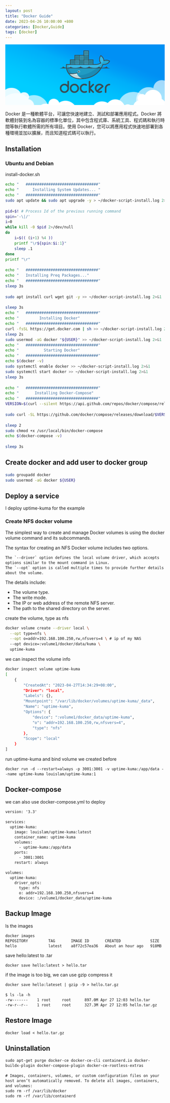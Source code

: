 ```yaml
---
layout: post
title: "Docker Guide"
date: 2023-04-26 10:00:00 +800
categories: [Docker,Guide]
tags: [docker]
---
```


![docker-banner](/assets/img/docker-banner.png)

Docker 是一種軟體平台，可讓您快速地建立、測試和部署應用程式。Docker 將軟體封裝到名為容器的標準化單位，其中包含程式庫、系統工具、程式碼和執行時間等執行軟體所需的所有項目。使用 Docker，您可以將應用程式快速地部署到各種環境並加以擴展，而且知道程式碼可以執行。

## Installation

### Ubuntu and Debian 
install-docker.sh
```sh
echo "   ################################"
echo "      Installing System Updates... "
echo "   ################################"
sudo apt update && sudo apt upgrade -y > ~/docker-script-install.log 2>&1 &

pid=$! # Process Id of the previous running command
spin='-\|/'
i=0
while kill -0 $pid 2>/dev/null
do
    i=$(( (i+1) %4 ))
    printf "\r${spin:$i:1}"
    sleep .1
done
printf "\r"

echo "   ################################"
echo "   Installing Preq Packages..."
echo "   ################################"
sleep 3s

sudo apt install curl wget git -y >> ~/docker-script-install.log 2>&1

sleep 3s
echo "   ################################"
echo "         Installing Docker"
echo "   ################################"
curl -fsSL https://get.docker.com | sh >> ~/docker-script-install.log 2>&1
sleep 2s
sudo usermod -aG docker "${USER}" >> ~/docker-script-install.log 2>&1
echo "   ################################"
echo "           Starting Docker"
echo "   ################################"
echo $(docker -v)
sudo systemctl enable docker >> ~/docker-script-install.log 2>&1
sudo systemctl start docker >> ~/docker-script-install.log 2>&1
sleep 3s

echo "   ################################"
echo "       Installing Docker-Compose"
echo "   ################################"
VERSION=$(curl --silent https://api.github.com/repos/docker/compose/releases/latest | grep -Po '"tag_name": "\K.*\d')

sudo curl -SL https://github.com/docker/compose/releases/download/$VERSION/docker-compose-linux-x86_64 -o /usr/local/bin/docker-compose

sleep 2
sudo chmod +x /usr/local/bin/docker-compose
echo $(docker-compose -v)

sleep 3s
```

## Create docker and add user to docker group
```sh
sudo groupadd docker
sudo usermod -aG docker ${USER}
```

## Deploy a service 

I deploy uptime-kuma for the example

### Create NFS docker volume

The simplest way to create and manage Docker volumes is using the docker volume command and its subcommands.

The syntax for creating an NFS Docker volume includes two options.

    The `--driver` option defines the local volume driver, which accepts options similar to the mount command in Linux.
    The `--opt` option is called multiple times to provide further details about the volume.

The details include:
- The volume type.
- The write mode.
- The IP or web address of the remote NFS server.
- The path to the shared directory on the server.

create the volume, type as nfs 
```sh
docker volume create --driver local \
  --opt type=nfs \
  --opt o=addr=192.168.100.250,rw,nfsvers=4 \ # ip of my NAS
  --opt device=:volume1/docker/data/kuma \
  uptime-kuma
```

we can inspect the volume info
```sh 
docker inspect volume uptime-kuma
[
    {
        "CreatedAt": "2023-04-27T14:34:29+08:00",
        "Driver": "local",
        "Labels": {},
        "Mountpoint": "/var/lib/docker/volumes/uptime-kuma/_data",
        "Name": "uptime-kuma",
        "Options": {
            "device": ":volume1/docker_data/uptime-kuma",
            "o": "addr=192.168.100.250,rw,nfsvers=4",
            "type": "nfs"
        },
        "Scope": "local"
    }
]
```

run uptime-kuma and bind volume we created before
```
docker run -d --restart=always -p 3001:3001 -v uptime-kuma:/app/data --name uptime-kuma louislam/uptime-kuma:1
```

## Docker-compose
we can also use docker-compose.yml to deploy 
```
version: '3.3'

services:
  uptime-kuma:
    image: louislam/uptime-kuma:latest
    container_name: uptime-kuma
    volumes:
      - uptime-kuma:/app/data
    ports:
      - 3001:3001
    restart: always

volumes:
  uptime-kuma:
    driver_opts:
      type: nfs
      o: addr=192.168.100.250,nfsvers=4
      device: :/volume1/docker_data/uptime-kuma
```

## Backup Image
ls the images 
```
docker images
REPOSITORY         TAG       IMAGE ID       CREATED             SIZE
hello              latest    a8f72c57ea36   About an hour ago   918MB
```
save hello:latest to .tar
```
docker save hello:latest > hello.tar
```
if the image is too big, we can use gzip compress it 
```
docker save hello:lateset | gzip -9 > hello.tar.gz

$ ls -la -h
-rw-------    1 root     root      897.0M Apr 27 12:03 hello.tar
-rw-r--r--    1 root     root      327.3M Apr 27 12:05 hello.tar.gz
```

##  Restore Image
```
docker load < hello.tar.gz
```



## Uninstallation
```
sudo apt-get purge docker-ce docker-ce-cli containerd.io docker-buildx-plugin docker-compose-plugin docker-ce-rootless-extras

# Images, containers, volumes, or custom configuration files on your host aren’t automatically removed. To delete all images, containers, and volumes: 
sudo rm -rf /var/lib/docker
sudo rm -rf /var/lib/containerd
```

